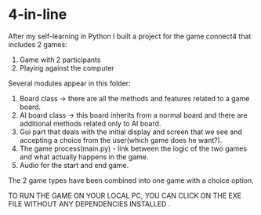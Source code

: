 # 4-in-line
After my self-learning in Python I built a project for the game connect4 that includes 2 games:
1) Game with 2 participants
2) Playing against the computer

Several modules appear in this folder:
1) Board class -> there are all the methods and features related to a game board.
2) AI board class -> this board inherits from a normal board and there are additional methods related only to AI board.
3) Gui part that deals with the initial display and screen that we see and accepting a choice from the user(which game does he want?).
4) The game process(main.py) - link between the logic of the two games and what actually happens in the game.
5) Audio for the start and end game.

The 2 game types have been combined into one game with a choice option.

TO RUN THE GAME ON YOUR LOCAL PC, YOU CAN CLICK ON THE EXE FILE WITHOUT ANY DEPENDENCIES INSTALLED .
